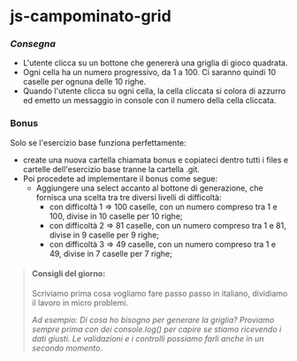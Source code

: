 # js-campominato-grid
### *Consegna*

- L'utente clicca su un bottone che genererà una griglia di gioco quadrata.
- Ogni cella ha un numero progressivo, da 1 a 100.
Ci saranno quindi 10 caselle per ognuna delle 10 righe.
- Quando l'utente clicca su ogni cella, la cella cliccata si colora di azzurro ed emetto un messaggio in console con il numero della cella cliccata.

### Bonus
Solo se l'esercizio base funziona perfettamente: 
- create una nuova cartella chiamata bonus e copiateci dentro tutti i files e cartelle dell'esercizio base tranne la cartella .git.
- Poi procedete ad implementare il bonus come segue:
    - Aggiungere una select accanto al bottone di generazione, che fornisca una scelta tra tre diversi livelli di difficoltà:
        - con difficoltà 1 => 100 caselle, con un numero compreso tra 1 e 100, divise in 10 caselle per 10 righe;
        - con difficoltà 2 => 81 caselle, con un numero compreso tra 1 e 81, divise in 9 caselle per 9 righe;
        - con difficoltà 3 => 49 caselle, con un numero compreso tra 1 e 49, divise in 7 caselle per 7 righe;


>#### Consigli del giorno: 
>Scriviamo prima cosa vogliamo fare passo passo in italiano, dividiamo il lavoro in micro problemi.
>
>*Ad esempio:
Di cosa ho bisogno per generare la griglia?
Proviamo sempre prima con dei console.log() per capire se stiamo ricevendo i dati giusti.
Le validazioni e i controlli possiamo farli anche in un secondo momento.*
